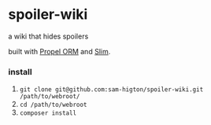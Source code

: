 # spoiler-wiki
a wiki that hides spoilers

built with [Propel ORM](http://propelorm.org/) and [Slim](http://www.slimframework.com/).

### install

1. `git clone git@github.com:sam-higton/spoiler-wiki.git /path/to/webroot/`
2. `cd /path/to/webroot`
3. `composer install`
